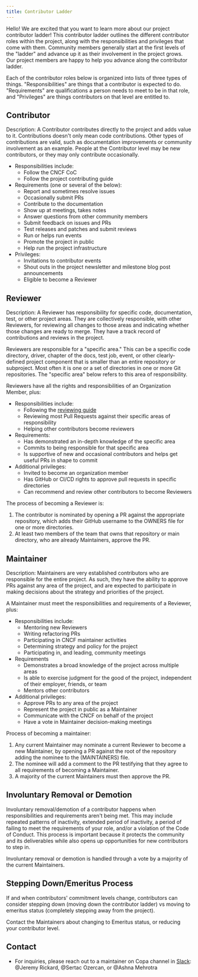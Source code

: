 ```yaml
---
title: Contributor Ladder
---
```


Hello! We are excited that you want to learn more about our project contributor ladder! This contributor ladder outlines the different contributor roles within the project, along with the responsibilities and privileges that come with them. Community members generally start at the first levels of the "ladder" and advance up it as their involvement in the project grows. Our project members are happy to help you advance along the contributor ladder.

Each of the contributor roles below is organized into lists of three types of things. "Responsibilities" are things that a contributor is expected to do. "Requirements" are qualifications a person needs to meet to be in that role, and "Privileges" are things contributors on that level are entitled to.

## Contributor

Description: A Contributor contributes directly to the project and adds value to it. Contributions doesn't only mean code contributions. Other types of contributions are valid, such as documentation improvements or community involvement as an example. People at the Contributor level may be new contributors, or they may only contribute occasionally.

- Responsibilities include:
  - Follow the CNCF CoC
  - Follow the project contributing guide
- Requirements (one or several of the below):
  - Report and sometimes resolve issues
  - Occasionally submit PRs
  - Contribute to the documentation
  - Show up at meetings, takes notes
  - Answer questions from other community members
  - Submit feedback on issues and PRs
  - Test releases and patches and submit reviews
  - Run or helps run events
  - Promote the project in public
  - Help run the project infrastructure
- Privileges:
  - Invitations to contributor events
  - Shout outs in the project newsletter and milestone blog post announcements
  - Eligible to become a Reviewer

## Reviewer

Description: A Reviewer has responsibility for specific code, documentation, test, or other project areas. They are collectively responsible, with other Reviewers, for reviewing all changes to those areas and indicating whether those changes are ready to merge. They have a track record of contributions and reviews in the project.

Reviewers are responsible for a "specific area." This can be a specific code directory, driver, chapter of the docs, test job, event, or other clearly-defined project component that is smaller than an entire repository or subproject. Most often it is one or a set of directories in one or more Git repositories. The "specific area" below refers to this area of responsibility.

Reviewers have all the rights and responsibilities of an Organization Member, plus:

- Responsibilities include:
  - Following the [reviewing guide](./reviewing-guide.md)
  - Reviewing most Pull Requests against their specific areas of responsibility
  - Helping other contributors become reviewers
- Requirements:
  - Has demonstrated an in-depth knowledge of the specific area
  - Commits to being responsible for that specific area
  - Is supportive of new and occasional contributors and helps get useful PRs in shape to commit
- Additional privileges:
  - Invited to become an organization member
  - Has GitHub or CI/CD rights to approve pull requests in specific directories
  - Can recommend and review other contributors to become Reviewers

The process of becoming a Reviewer is:

1. The contributor is nominated by opening a PR against the appropriate repository, which adds their GitHub username to the OWNERS file for one or more directories.
2. At least two members of the team that owns that repository or main directory, who are already Maintainers, approve the PR.

## Maintainer

Description: Maintainers are very established contributors who are responsible for the entire project. As such, they have the ability to approve PRs against any area of the project, and are expected to participate in making decisions about the strategy and priorities of the project.

A Maintainer must meet the responsibilities and requirements of a Reviewer, plus:

- Responsibilities include:
  - Mentoring new Reviewers
  - Writing refactoring PRs
  - Participating in CNCF maintainer activities
  - Determining strategy and policy for the project
  - Participating in, and leading, community meetings
- Requirements
  - Demonstrates a broad knowledge of the project across multiple areas
  - Is able to exercise judgment for the good of the project, independent of their employer, friends, or team
  - Mentors other contributors
- Additional privileges:
  - Approve PRs to any area of the project
  - Represent the project in public as a Maintainer
  - Communicate with the CNCF on behalf of the project
  - Have a vote in Maintainer decision-making meetings

Process of becoming a maintainer:

1. Any current Maintainer may nominate a current Reviewer to become a new Maintainer, by opening a PR against the root of the repository adding the nominee to the (MAINTAINERS) file.
2. The nominee will add a comment to the PR testifying that they agree to all requirements of becoming a Maintainer.
3. A majority of the current Maintainers must then approve the PR.

## Involuntary Removal or Demotion

Involuntary removal/demotion of a contributor happens when responsibilities and requirements aren't being met. This may include repeated patterns of inactivity, extended period of inactivity, a period of failing to meet the requirements of your role, and/or a violation of the Code of Conduct. This process is important because it protects the community and its deliverables while also opens up opportunities for new contributors to step in.

Involuntary removal or demotion is handled through a vote by a majority of the current Maintainers.

## Stepping Down/Emeritus Process

If and when contributors' commitment levels change, contributors can consider stepping down (moving down the contributor ladder) vs moving to emeritus status (completely stepping away from the project).

Contact the Maintainers about changing to Emeritus status, or reducing your contributor level.

## Contact

- For inquiries, please reach out to a maintainer on Copa channel in [Slack](https://cloud-native.slack.com): @Jeremy Rickard, @Sertac Ozercan, or @Ashna Mehrotra
